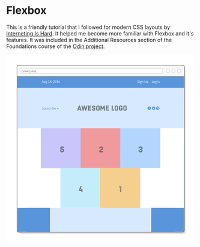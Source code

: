 # Flexbox

This is a friendly tutorial that I followed for modern CSS layouts by [Interneting Is Hard](https://www.internetingishard.com/html-and-css/flexbox/). It helped me become more familiar with Flexbox and it's features. It was included in the Additional Resources section of the Foundations course of the [Odin project](https://www.theodinproject.com/).

<img src="./images/flexbox-tutorial.png" width="500"></img>